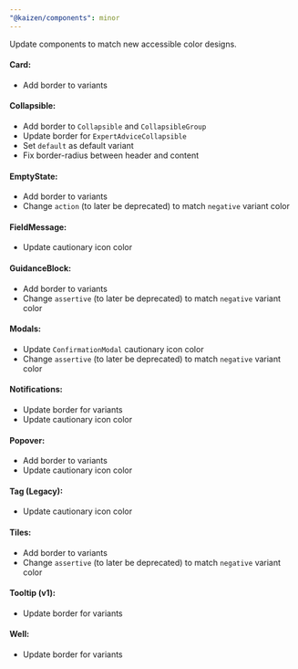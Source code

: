 ```yaml
---
"@kaizen/components": minor
---
```


Update components to match new accessible color designs.

#### Card:
- Add border to variants

#### Collapsible:
- Add border to `Collapsible` and `CollapsibleGroup`
- Update border for `ExpertAdviceCollapsible`
- Set `default` as default variant
- Fix border-radius between header and content

#### EmptyState:
- Add border to variants
- Change `action` (to later be deprecated) to match `negative` variant color

#### FieldMessage:
- Update cautionary icon color

#### GuidanceBlock:
- Add border to variants
- Change `assertive` (to later be deprecated) to match `negative` variant color

#### Modals:
- Update `ConfirmationModal` cautionary icon color
- Change `assertive` (to later be deprecated) to match `negative` variant color

#### Notifications:
- Update border for variants
- Update cautionary icon color

#### Popover:
- Add border to variants
- Update cautionary icon color

#### Tag (Legacy):
- Update cautionary icon color

#### Tiles:
- Add border to variants
- Change `assertive` (to later be deprecated) to match `negative` variant color

#### Tooltip (v1):
- Update border for variants

#### Well:
- Update border for variants

